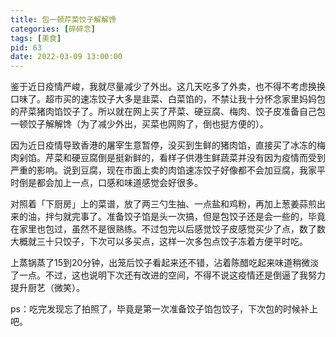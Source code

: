 ```yaml
---
title: 包一顿芹菜饺子解解馋
categories: [碎碎念]
tags: [美食]
pid: 63
date: 2022-03-09 13:00:00
---
```


鉴于近日疫情严峻，我就尽量减少了外出。这几天吃多了外卖，也不得不考虑换换口味了。超市买的速冻饺子大多是韭菜、白菜馅的，不禁让我十分怀念家里妈妈包的芹菜猪肉馅饺子了。所以就在网上买了芹菜、硬豆腐、梅肉、饺子皮准备自己包一顿饺子解解馋（为了减少外出，买菜也网购了，倒也挺方便的）。
<!-- more -->

因为近日疫情导致香港的屠宰生意暂停，没买到生鲜的猪肉馅，直接买了冰冻的梅肉剁馅。芹菜和硬豆腐倒是挺新鲜的，看样子供港生鲜蔬菜并没有因为疫情而受到严重的影响。说到豆腐，现在市面上卖的肉馅速冻饺子好像都不会加豆腐，我家平时倒是都会加上一点，口感和味道感觉会好很多。

对照着「下厨房」上的菜谱，放了两三勺生抽、一点盐和鸡粉，再加上葱姜蒜煎出来的油，拌匀就完事了。准备饺子馅是头一次搞，但是包饺子还是会一些的，毕竟在家里也包过，虽然不是很熟练。不过包完以后感觉饺子皮感觉买少了点，数了数大概就三十只饺子，下次可以多买点，这样一次多包点饺子冻着方便平时吃。

上蒸锅蒸了15到20分钟，出笼后饺子看起来还不错，沾着陈醋吃起来味道稍微淡了一点。不过，这也说明下次还有改进的空间，不得不说这疫情还是倒逼了我努力提升厨艺（微笑）。

ps：吃完发现忘了拍照了，毕竟是第一次准备饺子馅包饺子，下次包的时候补上吧。